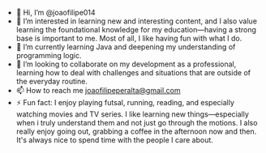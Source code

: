 - 👋 Hi, I’m @joaofilipe014
- 👀 I’m interested in learning new and interesting content, and I also value learning the foundational knowledge for my education—having a strong base is important to me. Most of all, I like having fun with what I do.
- 🌱 I’m currently learning Java and deepening my understanding of programming logic.
- 💞️ I’m looking to collaborate on my development as a professional, learning how to deal with challenges and situations that are outside of the everyday routine.
- 📫 How to reach me joaofilipeperalta@gmail.com
- ⚡ Fun fact: I enjoy playing futsal, running, reading, and especially watching movies and TV series. I like learning new things—especially when i truly understand them and not just go through the motions. I also really enjoy going out, grabbing a coffee in the afternoon now and then. It's always nice to spend time with the people I care about.

<!---
joaofilipe014/joaofilipe014 is a ✨ special ✨ repository because its `README.md` (this file) appears on your GitHub profile.
You can click the Preview link to take a look at your changes.
--->
